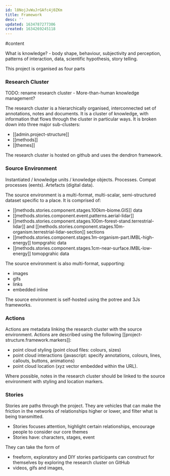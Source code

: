 ```yaml
---
id: l8NojJvWuJrGAfc4j0ZKm
title: Framework
desc: ''
updated: 1634787277306
created: 1634269245118
---
```


#content


What is knowledge? - body shape, behaviour, subjectivity and perception, patterns of interaction, data, scientific hypothesis, story telling.

This project is organised as four parts

### Research Cluster
TODO: rename research cluster - More-than-human knowledge management?


The research cluster is a hierarchically organised,  interconnected set of annotations, notes and documents. It is a cluster of knowledge, with information that flows through the cluster in particular ways. It is broken down into three major sub-clusters:

- [[admin.project-structure]]
- [[methods]]
- [[themes]]

The research cluster is hosted on github and uses the dendron framework.

### Source Environment

Instantiated / knowledge units / knowledge objects. Processes. Compat processes (eents). Artefacts (digital data).

The source environment is a multi-format, multi-scalar, semi-structured  dataset specific to a place. It is comprised of:

- [[methods.stories.component.stages.100km-biome.GIS]] data
- [[methods.stories.component.event.patterns.aerial-lidar]]
- [[methods.stories.component.stages.100m-forest-stand.terrestrial-lidar]] and [[methods.stories.component.stages.10m-organism.terrestrial-lidar-section]] sections
- [[methods.stories.component.stages.1m-organism-part.IMBL-high-energy]] tompgrahic data
- [[methods.stories.component.stages.1cm-near-surface.IMBL-low-energy]] tomopgrahic data

The source environment is also multi-format, supporting: 
  - images
  - gifs
  - links
  - embedded inline

The source environment is self-hosted using the potree and 3Js frameworks.

### Actions

Actions are metadata linking the research cluster with the source environment. Actions are described using the following [[project-structure.framework.markers]]:

- point cloud styling (point cloud files: colours, sizes)
- point cloud interactions (javascript: specify annotations, colours, lines, callouts, buttons, animations)
- point cloud location (xyz vector embedded within the URL).

Where possible, notes in the research cluster should be linked to the source environment with styling and location markers.

### Stories

Stories are paths through the project. They are  vehicles that can make the friction in the networks of relationships higher or lower, and filter what is being transmitted. 
- Stories focuses  attention, highlight certain relationships, encourage people to consider our core themes
- Stories have: characters, stages, event

They can take the form of

- freeform, exploratory  and DIY stories participants can construct for themselves by exploring the research cluster on GitHub
- videos, gifs and images,
